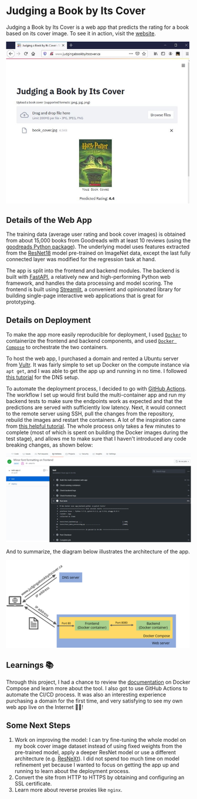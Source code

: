 
# Judging a Book by Its Cover

Judging a Book by Its Cover is a web app that predicts the rating for a book based on its cover image. To see it in action, visit the [website](http://www.judgingabookbyitscover.ca/).

<img src="assets/webapp.jpg" width="500">

## Details of the Web App

The training data (average user rating and book cover images) is obtained from about 15,000 books from Goodreads with at least 10 reviews (using the [goodreads Python package](https://pypi.org/project/Goodreads/)). The underlying model uses features extracted from the [ResNet18](https://arxiv.org/abs/1512.03385) model pre-trained on ImageNet data, except the last fully connected layer was modified for the regression task at hand.

The app is split into the frontend and backend modules. The backend is built with [FastAPI](https://fastapi.tiangolo.com/), a relatively new and high-performing Python web framework, and handles the data processing and model scoring. The frontend is built using [Streamlit](https://www.streamlit.io/), a convenient and opinionated library for building single-page interactive web applications that is great for prototyping.

## Details on Deployment

To make the app more easily reproducible for deployment, I used [`Docker`](https://www.docker.com/blog/containerized-python-development-part-1/) to containerize the frontend and backend components, and used [`Docker Compose`](https://docs.docker.com/compose/) to orchestrate the two containers.

To host the web app, I purchased a domain and rented a Ubuntu server from [Vultr](https://www.vultr.com/products/cloud-compute/). It was fairly simple to set up Docker on the compute instance via `apt get`, and I was able to get the app up and running in no time. I followed [this tutorial](https://gethelp.wildapricot.com/en/articles/546-godaddy-dns-setup) for the DNS setup. 

To automate the deployment process, I decided to go with [GitHub Actions](https://github.com/features/actions). The workflow I set up would first build the multi-container app and run my backend tests to make sure the endpoints work as expected and that the predictions are served with sufficiently low latency. Next, it would connect to the remote server using SSH, pull the changes from the repository, rebuild the images and restart the containers. A lot of the inspiration came from [this helpful tutorial](https://soshace.com/deploying-your-nodejs-code-to-a-server-every-time-you-push-with-github-actions/). The whole process only takes a few minutes to complete (most of which is spent on building the Docker images during the test stage), and allows me to make sure that I haven't introduced any code breaking changes, as shown below: 

<img src="assets/github_actions.jpg" width="700">

And to summarize, the diagram below illustrates the architecture of the app.

<img src="assets/architecture.jpg" width="500">

## Learnings 📚

Through this project, I had a chance to review the [documentation](https://docs.docker.com/compose/compose-file/) on Docker Compose and learn more about the tool. I also got to use GitHub Actions to automate the CI/CD process. It was also an interesting experience purchasing a domain for the first time, and very satisfying to see my own web app live on the Internet 👩‍💻!
  
## Some Next Steps
1. Work on improving the model: I can try fine-tuning the whole model on my book cover image dataset instead of using fixed weights from the pre-trained model, apply a deeper ResNet model or use a different architecture (e.g. [ResNeXt](https://arxiv.org/abs/1611.05431)). I did not spend too much time on model refinement yet because I wanted to focus on getting the app up and running to learn about the deployment process.
2. Convert the site from HTTP to HTTPS by obtaining and configuring an SSL certificate.
3. Learn more about reverse proxies like `nginx`.
